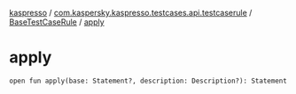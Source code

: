 [kaspresso](../../index.md) / [com.kaspersky.kaspresso.testcases.api.testcaserule](../index.md) / [BaseTestCaseRule](index.md) / [apply](./apply.md)

# apply

`open fun apply(base: Statement?, description: Description?): Statement`